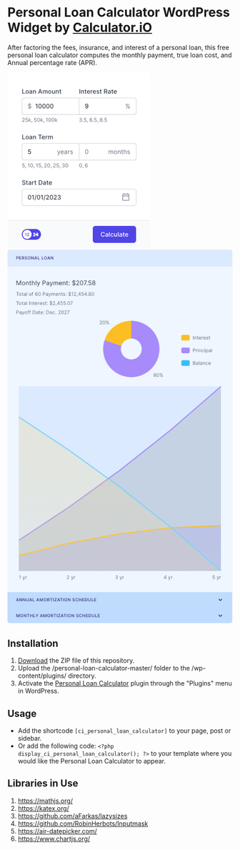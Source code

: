 # Personal Loan Calculator WordPress Widget by [Calculator.iO](https://www.calculator.io/ "Calculator.iO Homepage")

After factoring the fees, insurance, and interest of a personal loan, this free personal loan calculator computes the monthly payment, true loan cost, and Annual percentage rate (APR).

![Personal Loan Calculator Input Form](/assets/images/screenshot-1.png "Personal Loan Calculator Input Form")
![Personal Loan Calculator Calculation Results](/assets/images/screenshot-2.png "Personal Loan Calculator Calculation Results")

## Installation

1. [Download](https://github.com/pub-calculator-io/age-calculator/archive/refs/heads/master.zip) the ZIP file of this repository.
2. Upload the /personal-loan-calculator-master/ folder to the /wp-content/plugins/ directory.
3. Activate the [Personal Loan Calculator](https://www.calculator.io/personal-loan-calculator/ "Personal Loan Calculator Homepage") plugin through the "Plugins" menu in WordPress.

## Usage
* Add the shortcode `[ci_personal_loan_calculator]` to your page, post or sidebar.
* Or add the following code: `<?php display_ci_personal_loan_calculator(); ?>` to your template where you would like the Personal Loan Calculator to appear.

## Libraries in Use
1. https://mathjs.org/
2. https://katex.org/
3. https://github.com/aFarkas/lazysizes
4. https://github.com/RobinHerbots/Inputmask
5. https://air-datepicker.com/
6. https://www.chartjs.org/
